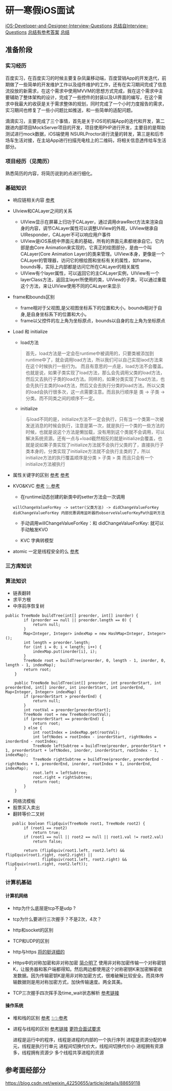 # 研一寒假iOS面试
[iOS-Developer-and-Designer-Interview-Questions](https://github.com/9magnets/iOS-Developer-and-Designer-Interview-Questions)
[总结自Interview-Questions](https://github.com/lzyy/iOS-Developer-Interview-Questions)
[总结有参考答案](https://www.jianshu.com/p/d884f3040fda)
[总结](https://segmentfault.com/a/1190000022660286)

## 准备阶段

### 实习经历

百度实习，在百度实习的时候主要复杂凤巢移动端，百度营销App的开发迭代，前期做了一些简单的开发维护工作以及组件维护的工作，还有在实习期间完成了信息流投放的新需求，在这个需求中使用MVVM的思想方式完成，我在这个需求中主要辅助了整体架构的设计，完成了一些控件的封装以及UI界面的编写，在这个需求中我最大的收获是关于需求整体的规划，同时完成了一个小时力度报告的需求，实习期间也修复了一些小问题比如推送，和一些简单的适配问题。

滴滴实习，主要完成了三个事情，首先是关于iOS司机端App的迭代和开发，第二跟进内部项目MockServer项目的开发，项目使用PHP进行开发，主要目的是帮助测试进行mock数据，iOS端使用
NSURLProctor进行流量的转发，第三是和后市场车生活对接，在主站App进行扫描充电柱上的二维码，将相关信息透传给车生活部分。

### 项目经历（见简历）
熟悉简历的内容，将简历说到的点进行细化。

### 基础知识

* 响应链相关内容 [参考](https://www.jianshu.com/p/9179e5d780c8)
* UIview和CALayer之间的关系
    * UIView显示在屏幕上归功于CALayer，通过调用drawRect方法来渲染自身的内容，调节CALayer属性可以调整UIView的外观，UIView继承自UIResponder，CALayer不可以响应用户事件
    * UIView是iOS系统中界面元素的基础，所有的界面元素都继承自它。它内部是由Core Animation来实现的，它真正的绘图部分，是由一个叫CALayer(Core Animation Layer)的类来管理。UIView本身，更像是一个CALayer的管理器，访问它的根绘图和坐标有关的属性，如frame，bounds等，实际上内部都是访问它所在CALayer的相关属性
    * UIView有个layer属性，可以返回它的主CALayer实例，UIView有一个layerClass方法，返回主layer所使用的类，UIView的子类，可以通过重载这个方法，来让UIView使用不同的CALayer来显示   
* frame和bounds区别
    * frame相对于父视图,是父视图坐标系下的位置和大小。bounds相对于自身,是自身坐标系下的位置和大小。
    * frame以父控件的左上角为坐标原点，bounds以自身的左上角为坐标原点

* Load 和 initialize
    * load方法 
    
    > 首先，load方法是一定会在runtime中被调用的，只要类被添加到runtime中了，就会调用load方法，所以我们可以自己实现laod方法来在这个时候执行一些行为。
而且有意思的一点是，load方法不会覆盖。也就是说，如果子类实现了load方法，那么会先调用父类的load方法，然后又去执行子类的load方法。同样的，如果分类实现了load方法，也会先执行主类的load方法，然后又会去执行分类的load方法。所以父类的load会执行很多次，这一点需要注意。而且执行顺序是 类 -> 子类 ->分类。而不同类之间的顺序不一定。

    * initialize
    
    > 与load不同的是，initialize方法不一定会执行，只有当一个类第一次被发送消息的时候会执行，注意是第一次，就是执行一个类的一些方法的时候，也就是说这个方法是懒加载，没有用到这个类就不会调用，可以解决系统资源。还有一点与+load截然相反的就是initialize会覆盖，也就是说如果子类实现了initialize方法就不会执行父类的了，直接执行子类本身的，分类实现了initialize方法就不会执行主类的了，所以initialize方法的执行覆盖顺序是分类 > 子类 > 类 而且只会有一个initialize方法被执行
    
* 属性关键字的区别 [参考](https://www.jianshu.com/p/3020defa685e) 
[参考](https://www.jianshu.com/p/6c8db60c486a)


* KVO&KVC [参考](https://honkersk.github.io/2018/09/12/iOS%E9%9D%A2%E8%AF%95%E9%A2%986-KVO%E5%92%8CKVC/)
[✨ 参考](https://www.jianshu.com/p/47ead92286cd)
    
    * 在runtime动态创建的新类中的setter方法会一次调用
     
     ```
     willChangeValueForKey -> setter(父类方法) -> didChangeValueForKey 
     didChangeValueForKey 内部优惠调用监听器的observeValueForKeyPath监听方法
     ```

     * 手动调用willChangeValueForKey：和 didChangeValueForKey: 就可以手动触发KVO
     
     * KVC 字典转模型 

* atomic 一定是线程安全的么 [参考](https://www.jianshu.com/p/e286d2907bf7) 
  
### 三方库知识

### 算法知识

* 链表翻转
* 求平方根
* 中序前序恢复树

```
public TreeNode buildTree(int[] preorder, int[] inorder) {
        if (preorder == null || preorder.length == 0) {
            return null;
        }
        Map<Integer, Integer> indexMap = new HashMap<Integer, Integer>();
        int length = preorder.length;
        for (int i = 0; i < length; i++) {
            indexMap.put(inorder[i], i);
        }
        TreeNode root = buildTree(preorder, 0, length - 1, inorder, 0, length - 1, indexMap);
        return root;
    }

    public TreeNode buildTree(int[] preorder, int preorderStart, int preorderEnd, int[] inorder, int inorderStart, int inorderEnd, Map<Integer, Integer> indexMap) {
        if (preorderStart > preorderEnd) {
            return null;
        }
        int rootVal = preorder[preorderStart];
        TreeNode root = new TreeNode(rootVal);
        if (preorderStart == preorderEnd) {
            return root;
        } else {
            int rootIndex = indexMap.get(rootVal);
            int leftNodes = rootIndex - inorderStart, rightNodes = inorderEnd - rootIndex;
            TreeNode leftSubtree = buildTree(preorder, preorderStart + 1, preorderStart + leftNodes, inorder, inorderStart, rootIndex - 1, indexMap);
            TreeNode rightSubtree = buildTree(preorder, preorderEnd - rightNodes + 1, preorderEnd, inorder, rootIndex + 1, inorderEnd, indexMap);
            root.left = leftSubtree;
            root.right = rightSubtree;
            return root;
        }
    }
```

* 网络流模板
* 股票买入卖出
* 翻转等价二叉树

```
   public boolean flipEquiv(TreeNode root1, TreeNode root2) {
        if (root1 == root2)
            return true;
        if (root1 == null || root2 == null || root1.val != root2.val)
            return false;

        return (flipEquiv(root1.left, root2.left) && flipEquiv(root1.right, root2.right) ||
                flipEquiv(root1.left, root2.right) && flipEquiv(root1.right, root2.left));
    }
```

### 计算机基础

#### 计算机网络

* http为什么底层是tcp不是udp ?
* tcp为什么要进行三次握手？不是2次，4次？
* http和socket的区别
* TCP和UDP的区别
* http与https [将的挺详细的](https://www.cnblogs.com/cxuanBlog/p/12490862.html)
* Https中的对称加密和非对称加密
  [简介明了](https://www.jianshu.com/p/918d9f517749)
  使用非对称加密传输一个对称密钥K，让服务器和客户端都得知。然后两边都使用这个对称密钥K来加密解密收发数据。因为传输密钥K是用非对称加密方式，很难破解比较安全。而具体传输数据则是用对称加密方式，加快传输速度。两全其美。
  
* TCP三次握手四次挥手及time_wait状态解析
  [参考链接](https://blog.csdn.net/weixin_42250655/article/details/88659118)

#### 操作系统

* 堆和栈的区别 [参考](https://zhuanlan.zhihu.com/p/59195787)
[✨✨参考](https://blog.csdn.net/K346K346/article/details/80849966)

* 进程与线程的区别 [参考链接](https://blog.csdn.net/mxsgoden/article/details/8821936)
[更符合面试要求](https://www.nowcoder.com/questionTerminal/234895a70e0b40e19db7f3fbaabc5fa3)

    进程是运行中的程序，线程是进程的内部的一个执行序列
    进程是资源分配的单元，线程是执行行单元
    进程间切换代价大，线程间切换代价小
    进程拥有资源多，线程拥有资源少
    多个线程共享进程的资源

## 参考面经部分




https://blog.csdn.net/weixin_42250655/article/details/88659118


